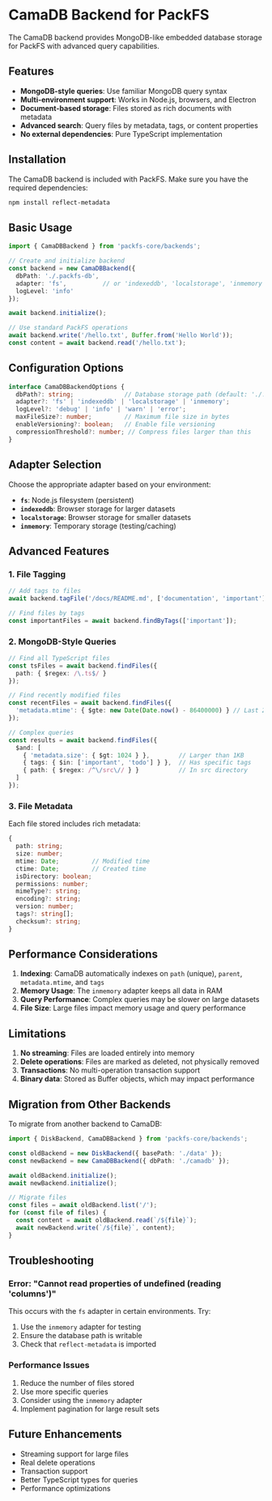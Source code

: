 # CamaDB Backend for PackFS

The CamaDB backend provides MongoDB-like embedded database storage for PackFS with advanced query capabilities.

## Features

- **MongoDB-style queries**: Use familiar MongoDB query syntax
- **Multi-environment support**: Works in Node.js, browsers, and Electron
- **Document-based storage**: Files stored as rich documents with metadata
- **Advanced search**: Query files by metadata, tags, or content properties
- **No external dependencies**: Pure TypeScript implementation

## Installation

The CamaDB backend is included with PackFS. Make sure you have the required dependencies:

```bash
npm install reflect-metadata
```

## Basic Usage

```typescript
import { CamaDBBackend } from 'packfs-core/backends';

// Create and initialize backend
const backend = new CamaDBBackend({
  dbPath: './.packfs-db',
  adapter: 'fs',          // or 'indexeddb', 'localstorage', 'inmemory'
  logLevel: 'info'
});

await backend.initialize();

// Use standard PackFS operations
await backend.write('/hello.txt', Buffer.from('Hello World'));
const content = await backend.read('/hello.txt');
```

## Configuration Options

```typescript
interface CamaDBBackendOptions {
  dbPath?: string;              // Database storage path (default: './.packfs-cama')
  adapter?: 'fs' | 'indexeddb' | 'localstorage' | 'inmemory';
  logLevel?: 'debug' | 'info' | 'warn' | 'error';
  maxFileSize?: number;         // Maximum file size in bytes
  enableVersioning?: boolean;   // Enable file versioning
  compressionThreshold?: number; // Compress files larger than this
}
```

## Adapter Selection

Choose the appropriate adapter based on your environment:

- **`fs`**: Node.js filesystem (persistent)
- **`indexeddb`**: Browser storage for larger datasets
- **`localstorage`**: Browser storage for smaller datasets
- **`inmemory`**: Temporary storage (testing/caching)

## Advanced Features

### 1. File Tagging

```typescript
// Add tags to files
await backend.tagFile('/docs/README.md', ['documentation', 'important']);

// Find files by tags
const importantFiles = await backend.findByTags(['important']);
```

### 2. MongoDB-Style Queries

```typescript
// Find all TypeScript files
const tsFiles = await backend.findFiles({ 
  path: { $regex: /\.ts$/ } 
});

// Find recently modified files
const recentFiles = await backend.findFiles({
  'metadata.mtime': { $gte: new Date(Date.now() - 86400000) } // Last 24 hours
});

// Complex queries
const results = await backend.findFiles({
  $and: [
    { 'metadata.size': { $gt: 1024 } },        // Larger than 1KB
    { tags: { $in: ['important', 'todo'] } },  // Has specific tags
    { path: { $regex: /^\/src\// } }           // In src directory
  ]
});
```

### 3. File Metadata

Each file stored includes rich metadata:

```typescript
{
  path: string;
  size: number;
  mtime: Date;         // Modified time
  ctime: Date;         // Created time
  isDirectory: boolean;
  permissions: number;
  mimeType?: string;
  encoding?: string;
  version: number;
  tags?: string[];
  checksum?: string;
}
```

## Performance Considerations

1. **Indexing**: CamaDB automatically indexes on `path` (unique), `parent`, `metadata.mtime`, and `tags`
2. **Memory Usage**: The `inmemory` adapter keeps all data in RAM
3. **Query Performance**: Complex queries may be slower on large datasets
4. **File Size**: Large files impact memory usage and query performance

## Limitations

1. **No streaming**: Files are loaded entirely into memory
2. **Delete operations**: Files are marked as deleted, not physically removed
3. **Transactions**: No multi-operation transaction support
4. **Binary data**: Stored as Buffer objects, which may impact performance

## Migration from Other Backends

To migrate from another backend to CamaDB:

```typescript
import { DiskBackend, CamaDBBackend } from 'packfs-core/backends';

const oldBackend = new DiskBackend({ basePath: './data' });
const newBackend = new CamaDBBackend({ dbPath: './camadb' });

await oldBackend.initialize();
await newBackend.initialize();

// Migrate files
const files = await oldBackend.list('/');
for (const file of files) {
  const content = await oldBackend.read(`/${file}`);
  await newBackend.write(`/${file}`, content);
}
```

## Troubleshooting

### Error: "Cannot read properties of undefined (reading 'columns')"

This occurs with the `fs` adapter in certain environments. Try:
1. Use the `inmemory` adapter for testing
2. Ensure the database path is writable
3. Check that `reflect-metadata` is imported

### Performance Issues

1. Reduce the number of files stored
2. Use more specific queries
3. Consider using the `inmemory` adapter
4. Implement pagination for large result sets

## Future Enhancements

- Streaming support for large files
- Real delete operations
- Transaction support
- Better TypeScript types for queries
- Performance optimizations